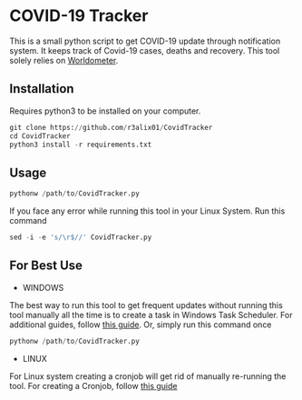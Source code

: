 
# COVID-19 Tracker

This is a small python script to get COVID-19 update through notification system. It keeps track of Covid-19 cases, deaths and recovery. This tool solely relies on [Worldometer](https://worldometers.info).   


## Installation

Requires python3 to be installed on your computer.

```python
git clone https://github.com/r3alix01/CovidTracker
cd CovidTracker
python3 install -r requirements.txt
```
    
## Usage

```python
pythonw /path/to/CovidTracker.py
```
If you face any error while running this tool in your Linux System. Run this command

```python
sed -i -e 's/\r$//' CovidTracker.py
```


## For Best Use

 - WINDOWS

The best way to run this tool to get frequent updates without running this tool manually all the time is to create a task in Windows Task Scheduler. For additional guides, follow [this guide](https://www.windowscentral.com/how-create-automated-task-using-task-scheduler-windows-10). Or, simply run this command once 

```python
pythonw /path/to/CovidTracker.py
```

- LINUX

For Linux system creating a cronjob will get rid of manually re-running the tool. For creating a Cronjob, follow [this guide](https://towardsdatascience.com/how-to-schedule-python-scripts-with-cron-the-only-guide-youll-ever-need-deea2df63b4e)
